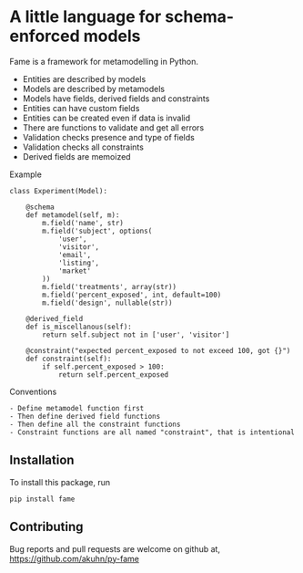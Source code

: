 # A little language for schema-enforced models

Fame is a framework for metamodelling in Python.

- Entities are described by models
- Models are described by metamodels
- Models have fields, derived fields and constraints
- Entities can have custom fields
- Entities can be created even if data is invalid
- There are functions to validate and get all errors
- Validation checks presence and type of fields
- Validation checks all constraints
- Derived fields are memoized

Example

    class Experiment(Model):

        @schema
        def metamodel(self, m):
            m.field('name', str)
            m.field('subject', options(
                'user',
                'visitor',
                'email',
                'listing',
                'market'
            ))
            m.field('treatments', array(str))
            m.field('percent_exposed', int, default=100)
            m.field('design', nullable(str))

        @derived_field
        def is_miscellanous(self):
            return self.subject not in ['user', 'visitor']

        @constraint("expected percent_exposed to not exceed 100, got {}")
        def constraint(self):
            if self.percent_exposed > 100:
                return self.percent_exposed

Conventions

    - Define metamodel function first
    - Then define derived field functions
    - Then define all the constraint functions
    - Constraint functions are all named "constraint", that is intentional


## Installation

To install this package, run

    pip install fame


## Contributing

Bug reports and pull requests are welcome on github at, https://github.com/akuhn/py-fame
